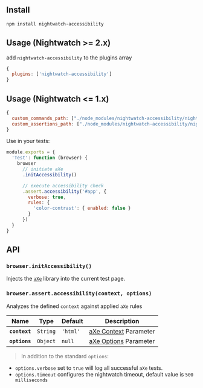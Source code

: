 
## Install

```bash
npm install nightwatch-accessibility
```

## Usage (Nightwatch >= 2.x)

add `nightwatch-accessibility` to the plugins array

```js
{
  plugins: ['nightwatch-accessibility']
}
```

## Usage (Nightwatch <= 1.x)

```js
{
  custom_commands_path: ["./node_modules/nightwatch-accessibility/nightwatch/commands"],
  custom_assertions_path: ["./node_modules/nightwatch-accessibility/nightwatch/assertions"]
}
```

Use in your tests:

```js
module.exports = {
  'Test': function (browser) {
    browser
      // initiate aXe
      .initAccessibility() 

      // execute accessibility check
      .assert.accessibility('#app', {
        verbose: true,
        rules: {
          'color-contrast': { enabled: false }
        }
      })
  }
}
```

## API

### `browser.initAccessibility()`

Injects the [`aXe`][axe-core] library into the current test page.

### `browser.assert.accessibility(context, options)`

Analyzes the defined `context` against applied `aXe` rules

| Name          | Type     | Default  | Description                          |
| ------------- | -------- | -------- | ------------------------------------ |
| **`context`** | `String` | `'html'` | [aXe Context][axe-context] Parameter |
| **`options`** | `Object` | `null`   | [aXe Options][axe-options] Parameter |

> In addition to the standard `options`:

- `options.verbose` set to `true` will log all successful `aXe` tests.
- `options.timeout` configures the nightwatch timeout, default value is `500 milliseconds`

[axe-core]: https://www.npmjs.com/package/axe-core
[axe-options]: https://github.com/dequelabs/axe-core/blob/master/doc/API.md#options-parameter
[axe-context]: https://github.com/dequelabs/axe-core/blob/master/doc/API.md#context-parameter
